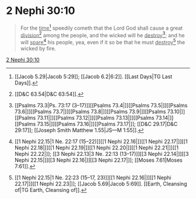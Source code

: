 # 2 Nephi 30:10

> For the <u>time</u>[^a] speedily cometh that the Lord God shall cause a great <u>division</u>[^b] among the people, and the wicked will he <u>destroy</u>[^c]; and he will <u>spare</u>[^d] his people, yea, even if it so be that he must <u>destroy</u>[^e] the wicked by fire.

[2 Nephi 30:10](https://www.churchofjesuschrist.org/study/scriptures/bofm/2-ne/30?lang=eng&id=p10#p10)


[^a]: [[Jacob 5.29|Jacob 5:29]]; [[Jacob 6.2|6:2]]. [[Last Days|TG Last Days]].  
[^b]: [[D&C 63.54|D&C 63:54]].  
[^c]: [[Psalms 73.3|Ps. 73:17 (3–17)]][[Psalms 73.4|]][[Psalms 73.5|]][[Psalms 73.6|]][[Psalms 73.7|]][[Psalms 73.8|]][[Psalms 73.9|]][[Psalms 73.10|]][[Psalms 73.11|]][[Psalms 73.12|]][[Psalms 73.13|]][[Psalms 73.14|]][[Psalms 73.15|]][[Psalms 73.16|]][[Psalms 73.17|]]; [[D&C 29.17|D&C 29:17]]; [[Joseph Smith Matthew 1.55|JS—M 1:55]].  
[^d]: [[1 Nephi 22.15|1 Ne. 22:17 (15–22)]][[1 Nephi 22.16|]][[1 Nephi 22.17|]][[1 Nephi 22.18|]][[1 Nephi 22.19|]][[1 Nephi 22.20|]][[1 Nephi 22.21|]][[1 Nephi 22.22|]]; [[3 Nephi 22.13|3 Ne. 22:13 (13–17)]][[3 Nephi 22.14|]][[3 Nephi 22.15|]][[3 Nephi 22.16|]][[3 Nephi 22.17|]]; [[Moses 7.61|Moses 7:61]].  
[^e]: [[1 Nephi 22.15|1 Ne. 22:23 (15–17, 23)]][[1 Nephi 22.16|]][[1 Nephi 22.17|]][[1 Nephi 22.23|]]; [[Jacob 5.69|Jacob 5:69]]. [[Earth, Cleansing of|TG Earth, Cleansing of]].  
